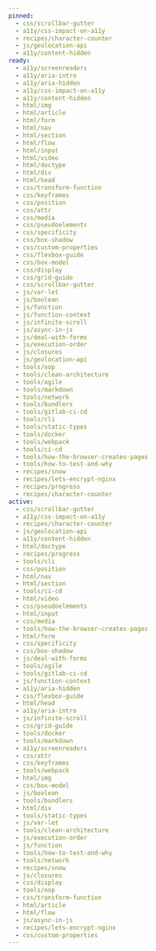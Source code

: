```yaml
---
pinned:
  - css/scrollbar-gutter
  - a11y/css-impact-on-a11y
  - recipes/character-counter
  - js/geolocation-api
  - a11y/content-hidden
ready:
  - a11y/screenreaders
  - a11y/aria-intro
  - a11y/aria-hidden
  - a11y/css-impact-on-a11y
  - a11y/content-hidden
  - html/img
  - html/article
  - html/form
  - html/nav
  - html/section
  - html/flow
  - html/input
  - html/video
  - html/doctype
  - html/div
  - html/head
  - css/transform-function
  - css/keyframes
  - css/position
  - css/attr
  - css/media
  - css/pseudoelements
  - css/specificity
  - css/box-shadow
  - css/custom-properties
  - css/flexbox-guide
  - css/box-model
  - css/display
  - css/grid-guide
  - css/scrollbar-gutter
  - js/var-let
  - js/boolean
  - js/function
  - js/function-context
  - js/infinite-scroll
  - js/async-in-js
  - js/deal-with-forms
  - js/execution-order
  - js/closures
  - js/geolocation-api
  - tools/oop
  - tools/clean-architecture
  - tools/agile
  - tools/markdown
  - tools/network
  - tools/bundlers
  - tools/gitlab-ci-cd
  - tools/cli
  - tools/static-types
  - tools/docker
  - tools/webpack
  - tools/ci-cd
  - tools/how-the-browser-creates-pages
  - tools/how-to-test-and-why
  - recipes/snow
  - recipes/lets-encrypt-nginx
  - recipes/progress
  - recipes/character-counter
active:
  - css/scrollbar-gutter
  - a11y/css-impact-on-a11y
  - recipes/character-counter
  - js/geolocation-api
  - a11y/content-hidden
  - html/doctype
  - recipes/progress
  - tools/cli
  - css/position
  - html/nav
  - html/section
  - tools/ci-cd
  - html/video
  - css/pseudoelements
  - html/input
  - css/media
  - tools/how-the-browser-creates-pages
  - html/form
  - css/specificity
  - css/box-shadow
  - js/deal-with-forms
  - tools/agile
  - tools/gitlab-ci-cd
  - js/function-context
  - a11y/aria-hidden
  - css/flexbox-guide
  - html/head
  - a11y/aria-intro
  - js/infinite-scroll
  - css/grid-guide
  - tools/docker
  - tools/markdown
  - a11y/screenreaders
  - css/attr
  - css/keyframes
  - tools/webpack
  - html/img
  - css/box-model
  - js/boolean
  - tools/bundlers
  - html/div
  - tools/static-types
  - js/var-let
  - tools/clean-architecture
  - js/execution-order
  - js/function
  - tools/how-to-test-and-why
  - tools/network
  - recipes/snow
  - js/closures
  - css/display
  - tools/oop
  - css/transform-function
  - html/article
  - html/flow
  - js/async-in-js
  - recipes/lets-encrypt-nginx
  - css/custom-properties
---
```


